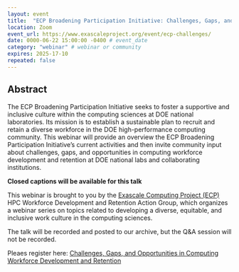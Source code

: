 ```yaml
---
layout: event
title:  "ECP Broadening Participation Initiative: Challenges, Gaps, and Opportunities in Computing Workforce Development and Retention"
location: Zoom
event_url: https://www.exascaleproject.org/event/ecp-challenges/
date: 0000-06-22 15:00:00 -0400 # event_date
category: "webinar" # webinar or community
expires: 2025-17-10
repeated: false
---
```


## Abstract 

The ECP Broadening Participation Initiative seeks to foster a supportive and inclusive culture within 
the computing sciences at DOE national laboratories. Its mission is to establish a sustainable plan to 
recruit and retain a diverse workforce in the DOE high-performance computing community. This webinar will 
provide an overview the ECP Broadening Participation Initiative’s current activities and then invite community 
input about challenges, gaps, and opportunities in computing workforce development and retention at DOE 
national labs and collaborating institutions.

**Closed captions will be available for this talk**


This webinar is brought to you by the [Exascale Computing Project (ECP)](https://ideas-productivity.us16.list-manage.com/track/click?u=5438ff2caf2456f6ec49ebfbf&id=107f85ed45&e=190d9f9272) HPC Workforce Development and Retention Action Group, which organizes a webinar series on topics related to developing a diverse, equitable, and inclusive work culture in the computing sciences.

The talk will be recorded and posted to our archive, but the Q&A session will not be recorded.

Pleaes register here: [Challenges, Gaps, and Opportunities in Computing Workforce Development and Retention](https://www.exascaleproject.org/event/ecp-challenges/)
